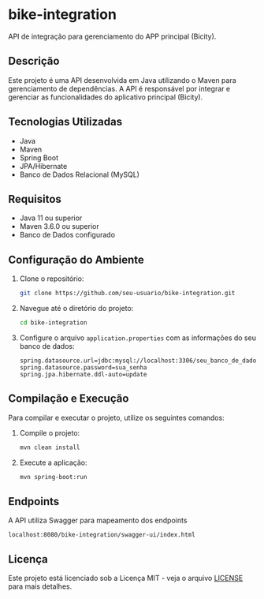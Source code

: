 
# bike-integration

API de integração para gerenciamento do APP principal (Bicity).

## Descrição

Este projeto é uma API desenvolvida em Java utilizando o Maven para gerenciamento de dependências. 
A API é responsável por integrar e gerenciar as funcionalidades do aplicativo principal (Bicity).

## Tecnologias Utilizadas

- Java
- Maven
- Spring Boot
- JPA/Hibernate
- Banco de Dados Relacional (MySQL)

## Requisitos

- Java 11 ou superior
- Maven 3.6.0 ou superior
- Banco de Dados configurado

## Configuração do Ambiente

1. Clone o repositório:
   ```sh
   git clone https://github.com/seu-usuario/bike-integration.git
   ```
2. Navegue até o diretório do projeto:
   ```sh
   cd bike-integration
   ```
3. Configure o arquivo `application.properties` com as informações do seu banco de dados:
   ```properties
   spring.datasource.url=jdbc:mysql://localhost:3306/seu_banco_de_dados
   spring.datasource.password=sua_senha
   spring.jpa.hibernate.ddl-auto=update
   ```

## Compilação e Execução

Para compilar e executar o projeto, utilize os seguintes comandos:

1. Compile o projeto:
   ```sh
   mvn clean install
   ```
2. Execute a aplicação:
   ```sh
   mvn spring-boot:run
   ```

## Endpoints

A API utiliza Swagger para mapeamento dos endpoints
   ```url
   localhost:8080/bike-integration/swagger-ui/index.html
   ```

## Licença

Este projeto está licenciado sob a Licença MIT - veja o arquivo [LICENSE](LICENSE) para mais detalhes.
